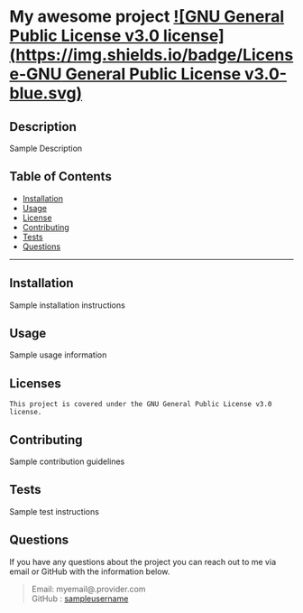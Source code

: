 # My awesome project  [![GNU General Public License v3.0 license](https://img.shields.io/badge/License-GNU General Public License v3.0-blue.svg)](https://www.gnu.org/licenses/gpl-3.0)
  ## Description
  Sample Description
  ## Table of Contents
  * [Installation](#Installation)
  * [Usage](#Usage)
  * [License](#license)
  * [Contributing](#Contributing)
  * [Tests](#Tests)
  * [Questions](#Questions)
  ***
  ## Installation
  Sample installation instructions
  ## Usage
  Sample usage information
  ## Licenses
    This project is covered under the GNU General Public License v3.0 license.
  ## Contributing
  Sample contribution guidelines
  ## Tests
  Sample test instructions
  
  ## Questions
  If you have any questions about the project you can reach out to me via email or GitHub with the information below. 
  >Email: myemail@.provider.com  
  >GitHub : [sampleusername](https://github.com/sampleusername)

